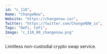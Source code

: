 ```yaml
--- 
id: "c_110", 
Name: "ChangeNow", 
Website: "https://changenow.io/", 
Twitter: "https://twitter.com/ChangeNOW_io", 
Tags: "DeFi, CeFi", 
Image: "c_110_00_changenow.png" 
--- 
```

<!--lang:en--> 
Limitless non-custodial crypto swap service.
<!--lang:es--] 
Servicio ilimitado de intercambio de criptomonedas sin custodia.
<!--lang:de--] 
Unbegrenzter Krypto-Swap-Service ohne Verwahrung.
<!--lang:fr--] 
Service d'échange de crypto non dépositaire illimité.
<!--lang:pl--] 
Nieograniczona, niepowiernicza usługa wymiany kryptowalut.
<!--lang:uk--] 
Безлімітний некастодіальний сервіс обміну криптовалютами.
[!--lang:*--> 
